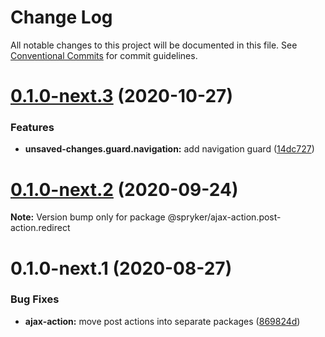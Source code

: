 # Change Log

All notable changes to this project will be documented in this file.
See [Conventional Commits](https://conventionalcommits.org) for commit guidelines.

# [0.1.0-next.3](https://github.com/spryker/ui-components/compare/@spryker/ajax-action.post-action.redirect@0.1.0-next.2...@spryker/ajax-action.post-action.redirect@0.1.0-next.3) (2020-10-27)


### Features

* **unsaved-changes.guard.navigation:** add navigation guard ([14dc727](https://github.com/spryker/ui-components/commit/14dc727deef3e177099b5cca729eb4cb56135741))





# [0.1.0-next.2](https://github.com/spryker/ui-components/compare/@spryker/ajax-action.post-action.redirect@0.1.0-next.1...@spryker/ajax-action.post-action.redirect@0.1.0-next.2) (2020-09-24)

**Note:** Version bump only for package @spryker/ajax-action.post-action.redirect





# 0.1.0-next.1 (2020-08-27)


### Bug Fixes

* **ajax-action:** move post actions into separate packages ([869824d](https://github.com/spryker/ui-components/commit/869824d7a09befe9f1a0bd2ff3e7c976008987ec))
